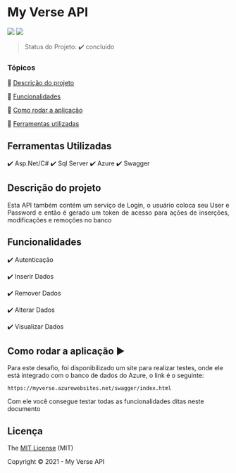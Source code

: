 <h1>My Verse API</h1> 

<p align="left">

  <img src="http://img.shields.io/static/v1?label=License&message=MIT&color=green&style=for-the-badge"/>
   <img src="http://img.shields.io/static/v1?label=STATUS&message=CONCLUIDO&color=GREEN&style=for-the-badge"/>
</p>

> Status do Projeto: :heavy_check_mark:  concluido 

### Tópicos 

:small_blue_diamond: [Descrição do projeto](#descrição-do-projeto)

:small_blue_diamond: [Funcionalidades](#funcionalidades)

:small_blue_diamond: [Como rodar a aplicação](#como-rodar-a-aplicação-arrow_forward)

:small_blue_diamond: [Ferramentas utilizadas](#ferramentas-utilizadas)

## Ferramentas Utilizadas

:heavy_check_mark: Asp.Net/C#
:heavy_check_mark: Sql Server
:heavy_check_mark: Azure
:heavy_check_mark: Swagger

## Descrição do projeto 

<p align="justify">
  Esta API também contém um serviço de Login, o usuário coloca seu User e Password e então é gerado um token de acesso para ações de inserções, modificações e remoções no banco 
</p>

## Funcionalidades

:heavy_check_mark: Autenticação

:heavy_check_mark: Inserir Dados 

:heavy_check_mark: Remover Dados

:heavy_check_mark: Alterar Dados  

:heavy_check_mark: Visualizar Dados  


## Como rodar a aplicação :arrow_forward:

Para este desafio, foi disponibilizado um site para realizar testes, onde ele está integrado com o banco de dados do Azure, o link é o seguinte:

```
https://myverse.azurewebsites.net/swagger/index.html
```

Com ele você consegue testar todas as funcionalidades ditas neste documento



## Licença 

The [MIT License]() (MIT)

Copyright :copyright: 2021 - My Verse API
